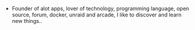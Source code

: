 - Founder of alot apps, lover of technology, programming language, open source, forum, docker, unraid and arcade, I like to discover and learn new things..
  <br>































































































































































































































































































































































































































































































































































































































































































































































































































































































































































